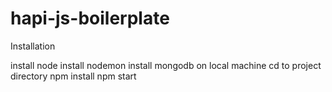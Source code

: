 # hapi-js-boilerplate
Installation

install node
install nodemon
install mongodb on local machine
cd to project directory
npm install
npm start
